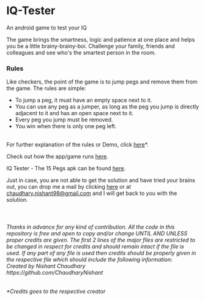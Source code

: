 # IQ-Tester
An android game to test your IQ

The game brings the smartness, logic and patience at one place and helps you be a little brainy-brainy-boi. Challenge your family, friends and colleagues and see who's the smartest person in the room.

<h3>Rules</h3>
Like checkers, the point of the game is to jump pegs and remove them from the game. The rules are simple:
<ul><li>To jump a peg, it must have an empty space next to it.
<li>You can use any peg as a jumper, as long as the peg you jump is directly adjacent to it and has an open space next to it.
<li>Every peg you jump must be removed.
<li>You win when there is only one peg left.</ul>

<br>For further explanation of the rules or Demo, click [here](https://drive.google.com/open?id=1QcRtzjpXXP3XTvu7fXfa4oxDIsxwX4eV)*.

Check out how the app/game runs [here](https://drive.google.com/open?id=15cwaaImFL-TUZbtrPXCCef3tFwlWUZAm).

IQ Tester - The 15 Pegs apk can be found [here](https://github.com/ChaudharyNishant/IQ-Tester/blob/master/app/release/IQ%20Tester%20-%20The%2015%20Pegs.apk).

Just in case, you are not able to get the solution and have tried your brains out, you can drop me a mail by clicking <a href="mailto:chaudhary.nishant98@gmail.com?Subject=Help!%20I%20need%20solution%20for%20IQ%20Tester" target="_top">here</a> or at chaudhary.nishant98@gmail.com and I will get back to you with the solution.

<h6><i><br><br>Thanks in advance for any kind of contribution. All the code in this repository is free and open to copy and/or change UNTIL AND UNLESS proper credits are given. The first 2 lines of the major files are restricted to be changed in respect for credits and should remain intact if the file is used. If any part of any file is used then credits should be properly given in the respective file which should include the following information:
<br>Created by Nishant Chaudhary
<br>https://github.com/ChaudharyNishant</i><h6>

*Credits goes to the respective creator
